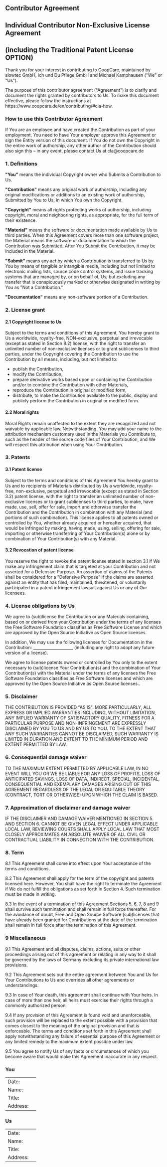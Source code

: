 <section class="text-center">
<h2 id="tmp-title">Contributor Agreement</h2>

<h2 id="tmp-subtitle"><span id="tmp-contributor-type">Individual</span> Contributor <span id="tmp-contributor-exclusivity-1">Non-Exclusive</span> License Agreement</h2>
<h2 id="tmp-subtitle-patent">(including the <span id="tmp-patent-option">Traditional Patent License</span> OPTION)</h2>
</section>

<p>Thank you for your interest in contributing to CoopCare, maintained by slowtec GmbH, Ich und Du Pflege GmbH and Michael Kamphausen ("We" or "Us").</p>

<p>The purpose of this contributor agreement ("Agreement") is to clarify and document the rights granted by contributors to Us. To make this document effective, please follow the instructions at <span id="tmp-submission-instructions">https://www.coopcare.de/en/contributing/#cla-how</span>.</p>



<h3>How to use this <span id="tmp-how-to">Contributor Agreement</span></h3>
<p>If You are an employee and have created the Contribution as part of your employment, You need to have Your employer approve this Agreement or sign the Entity version of this document. If You do not own the Copyright in the entire work of authorship, any other author of the Contribution should also sign this – in any event, please contact Us at <span id="tmp-project-email">cla@coopcare.de</span></p><p>

</p><h3>1. Definitions</h3>
<p><strong>"You"</strong> means the individual Copyright owner who Submits a Contribution to Us.</p> <!-- New and shorter Definition should be amended in all CA's. -->

<div id="tmp-entity-definitions" style="display: none;">
<p><strong>"Legal Entity"</strong> means an entity that is not a natural person.</p>

<p><strong>"Affiliate"</strong> means any other Legal Entity that controls, is controlled by, or under common control with that Legal Entity. For the purposes of this definition, "control" means (i) the power, direct or indirect, to cause the direction or management of such Legal Entity, whether by contract or otherwise, (ii) ownership of fifty percent (50%) or more of the outstanding shares or securities that vote to elect the management or other persons who direct such Legal Entity or (iii) beneficial ownership of such entity.</p>
</div>

<p><strong>"Contribution"</strong> means any original work of authorship, including any original modifications or additions to an existing work of authorship, Submitted by You to Us, in which You own the Copyright.</p> <!-- New and shorter Definition should be amended in all CA's. -->

<p><strong>"Copyright"</strong> means all rights protecting works of authorship, including copyright, moral and neighboring rights, as appropriate, for the full term of their existence.</p> <!-- New and shorter Definition, should be amended in all CA's -->

<p><strong>"Material"</strong> means the software or documentation made available by Us to third parties. When this Agreement covers more than one software project, the Material means the software or documentation to which the Contribution was Submitted. After You Submit the Contribution, it may be included in the Material.</p>

<p><strong>"Submit"</strong> means any act by which a Contribution is transferred to Us by You by means of tangible or intangible media, including but not limited to electronic mailing lists, source code control systems, and issue tracking systems that are managed by, or on behalf of, Us, but excluding any transfer that is conspicuously marked or otherwise designated in writing by You as "Not a Contribution."</p>

<p><strong>"Documentation"</strong> means any non-software portion of a Contribution.</p>

<h3>2. License grant</h3>

<h4>2.1 Copyright license to Us</h4>

<p>Subject to the terms and conditions of this Agreement, You hereby grant to Us a worldwide, royalty-free, <span id="tmp-contributor-exclusivity-2">NON-exclusive</span>, perpetual and irrevocable (except as stated in Section 8.2) license, with the right to transfer an unlimited number of non-exclusive licenses or to grant sublicenses to third parties, under the Copyright covering the Contribution to use the Contribution by all means, including, but not limited to:

</p><ul>
<li>publish the Contribution,</li>
<li>modify the Contribution,</li>
<li>prepare derivative works based upon or containing the Contribution and/or to combine the Contribution with other Materials,</li> <!-- Formatting: Separate in two bullet points for all CA's: 1) modify 2) prepare... -->
<li>reproduce the Contribution in original or modified form,</li>
<li>distribute, to make the Contribution available to the public, display and publicly perform the Contribution in original or modified form.</li>
</ul>

<h4>2.2 Moral rights</h4>
<p>Moral Rights remain unaffected to the extent they are recognized and not waivable by applicable law. Notwithstanding, You may add your name to the attribution mechanism customary used in the Materials you Contribute to, such as the header of the source code files of Your Contribution, and We will respect this attribution when using Your Contribution.</p>



<h3>3. Patents</h3>

<section id="tmp-patent-option-traditional">

<h4>3.1 Patent license</h4>

<p>Subject to the terms and conditions of this Agreement You hereby grant to Us and to recipients of Materials distributed by Us a worldwide, royalty-free, non-exclusive, perpetual and irrevocable (except as stated in Section 3.2) patent license, with the right to transfer an unlimited number of non-exclusive licenses or to grant sublicenses to third parties, to make, have made, use, sell, offer for sale, import and otherwise transfer the Contribution and the Contribution in combination with any Material (and portions of such combination). This license applies to all patents owned or controlled by You, whether already acquired or hereafter acquired, that would be infringed by making, having made, using, selling, offering for sale, importing or otherwise transferring of Your Contribution(s) alone or by combination of Your Contribution(s) with any Material.</p>

<h4>3.2 Revocation of patent license</h4>

<p>You reserve the right to revoke the patent license stated in section 3.1 if We make any infringement claim that is targeted at your Contribution and not asserted for a Defensive Purpose. An assertion of claims of the Patents shall be considered for a "Defensive Purpose" if the claims are asserted against an entity that has filed, maintained, threatened, or voluntarily participated in a patent infringement lawsuit against Us or any of Our licensees.</p>

</section>



<section id="tmp-outbound-section-all">

<h3>4. License obligations by Us </h3>

<p id="tmp-outbound-option-1-fsfe">We agree to (sub)license the Contribution or any Materials containing, based on or derived from your Contribution under the terms of any licenses the Free Software Foundation classifies as Free Software License and which are approved by the Open Source Initiative as Open Source licenses.</p>









<p id="tmp-outbound-media-license">In addition, We may use the following licenses for Documentation in the Contribution: <span id="tmp-media-licenses">____________________</span> (including any right to adopt any future version of a license).</p>

<p id="tmp-outbound-special">We agree to license patents owned or controlled by You only to the extent necessary to (sub)license Your Contribution(s) and the combination of Your Contribution(s) with the Material under the terms of <span id="tmp-licenses-2">any licenses the Free Software Foundation classifies as Free Software licenses and which are approved by the Open Source Initiative as Open Source licenses.</span>.</p>

</section>

<h3><span id="tmp-digit-disclaimer">5.</span> Disclaimer</h3>

<p>THE CONTRIBUTION IS PROVIDED "AS IS". MORE PARTICULARLY, ALL EXPRESS OR IMPLIED WARRANTIES INCLUDING, WITHOUT LIMITATION, ANY IMPLIED WARRANTY OF SATISFACTORY QUALITY, FITNESS FOR A PARTICULAR PURPOSE AND NON-INFRINGEMENT ARE EXPRESSLY DISCLAIMED BY YOU TO US AND BY US TO YOU. TO THE EXTENT THAT ANY SUCH WARRANTIES CANNOT BE DISCLAIMED, SUCH WARRANTY IS LIMITED IN DURATION AND EXTENT TO THE MINIMUM PERIOD AND EXTENT PERMITTED BY LAW.</p><p></p>

<h3><span id="tmp-digit-waiver">6.</span> Consequential damage waiver</h3>

<p>TO THE MAXIMUM EXTENT PERMITTED BY APPLICABLE LAW, IN NO EVENT WILL YOU OR WE BE LIABLE FOR ANY LOSS OF PROFITS, LOSS OF ANTICIPATED SAVINGS, LOSS OF DATA, INDIRECT, SPECIAL, INCIDENTAL, CONSEQUENTIAL AND EXEMPLARY DAMAGES ARISING OUT OF THIS AGREEMENT REGARDLESS OF THE LEGAL OR EQUITABLE THEORY (CONTRACT, TORT OR OTHERWISE) UPON WHICH THE CLAIM IS BASED.</p>

<h3><span id="tmp-digit-approx-waiver">7.</span> Approximation of disclaimer and damage waiver</h3>

<p>IF THE DISCLAIMER AND DAMAGE WAIVER MENTIONED IN SECTION <span id="tmp-digit-disclaimer-2">5.</span> AND SECTION <span id="tmp-digit-waiver-2">6.</span> CANNOT BE GIVEN LEGAL EFFECT UNDER APPLICABLE LOCAL LAW, REVIEWING COURTS SHALL APPLY LOCAL LAW THAT MOST CLOSELY APPROXIMATES AN ABSOLUTE WAIVER OF ALL CIVIL OR CONTRACTUAL LIABILITY IN CONNECTION WITH THE CONTRIBUTION.</p>

<h3><span id="tmp-digit-term">8.</span> Term</h3>

<p><span id="tmp-digit-term-1">8.1</span> This Agreement shall come into effect upon Your acceptance of the terms and conditions.</p>

<p id="tmp-term-special"><span id="tmp-digit-term-2">8.2</span> This Agreement shall apply for the term of the copyright and patents licensed here. However, You shall have the right to terminate the Agreement if We do not fulfill the obligations as set forth in Section 4. Such termination must be made in writing.</p>

<p><span id="tmp-digit-term-3">8.3</span> In the event of a termination of this Agreement Sections <span id="tmp-digit-term-special">5, 6, 7, 8 and 9</span> shall survive such termination and shall remain in full force thereafter. For the avoidance of doubt, Free and Open Source Software (sub)licenses that have already been granted for Contributions at the date of the termination shall remain in full force after the termination of this Agreement.</p>

<h3><span id="tmp-digit-misc">9</span> Miscellaneous</h3>

<p><span id="tmp-digit-misc-1">9.1</span> This Agreement and all disputes, claims, actions, suits or other proceedings arising out of this agreement or relating in any way to it shall be governed by the laws of <span id="tmp-project-jurisdiction">Germany</span> excluding its private international law provisions.</p>

<p><span id="tmp-digit-misc-2">9.2</span> This Agreement sets out the entire agreement between You and Us for Your Contributions to Us and overrides all other agreements or understandings.</p>

<p><span id="tmp-digit-misc-3">9.3</span> In case of Your death, this agreement shall continue with Your heirs. In case of more than one heir, all heirs must exercise their rights through a commonly authorized person.</p>

<p><span id="tmp-digit-misc-4">9.4</span> If any provision of this Agreement is found void and unenforceable, such provision will be replaced to the extent possible with a provision that comes closest to the meaning of the original provision and that is enforceable. The terms and conditions set forth in this Agreement shall apply notwithstanding any failure of essential purpose of this Agreement or any limited remedy to the maximum extent possible under law.</p>

<p><span id="tmp-digit-misc-5">9.5</span> You agree to notify Us of any facts or circumstances of which you become aware that would make this Agreement inaccurate in any respect.</p>

<section id="tmp-signing">

<h3>You </h3>

<table class="signing">
<tbody><tr><td class="head" id="tmp-signing-you-date-header">Date:</td><td id="tmp-signing-you-date" class="underline"></td></tr>
<tr><td class="head" id="tmp-signing-you-name-header">Name:</td><td id="tmp-signing-you-name" class="underline"></td></tr>
<tr><td class="head" id="tmp-signing-you-title-header">Title:</td><td id="tmp-signing-you-title" class="underline"></td></tr>
<tr><td class="head" id="tmp-signing-you-address-header">Address:</td><td id="tmp-signing-you-address" class="underline"></td></tr>
</tbody></table>

<h3>Us</h3>

<table class="signing">
<tbody><tr><td class="head" id="tmp-signing-us-date-header">Date:</td><td id="tmp-signing-us-date" class="underline"></td></tr>
<tr><td class="head" id="tmp-signing-us-name-header">Name:</td><td id="tmp-signing-us-name" class="underline"></td></tr>
<tr><td class="head" id="tmp-signing-us-title-header">Title:</td><td id="tmp-signing-us-title" class="underline"></td></tr>
<tr><td class="head" id="tmp-signing-us-address-header">Address:</td><td id="tmp-signing-us-address" class="underline"></td></tr>
</tbody></table>
</section>
